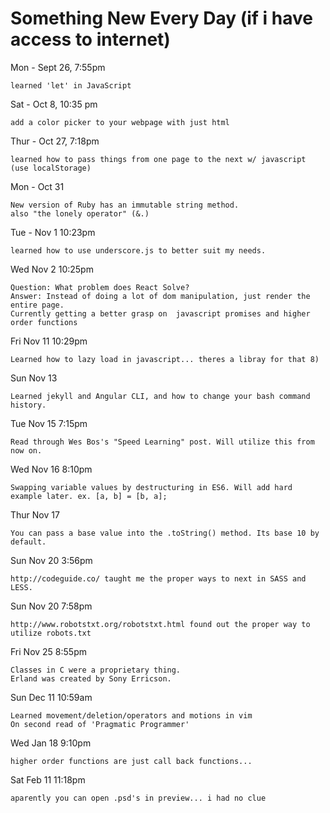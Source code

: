 # Something New Every Day (if i have access to internet)

Mon - Sept 26, 7:55pm   

    learned 'let' in JavaScript

Sat - Oct 8, 10:35 pm  

    add a color picker to your webpage with just html

Thur - Oct 27, 7:18pm  

    learned how to pass things from one page to the next w/ javascript (use localStorage)

Mon - Oct 31

    New version of Ruby has an immutable string method.
    also "the lonely operator" (&.)  

Tue - Nov 1 10:23pm  

    learned how to use underscore.js to better suit my needs.


Wed Nov 2 10:25pm  

    Question: What problem does React Solve?  
    Answer: Instead of doing a lot of dom manipulation, just render the entire page.  
    Currently getting a better grasp on  javascript promises and higher order functions

Fri Nov 11 10:29pm  

    Learned how to lazy load in javascript... theres a libray for that 8)

Sun Nov 13  

    Learned jekyll and Angular CLI, and how to change your bash command history.

Tue Nov 15  7:15pm

    Read through Wes Bos's "Speed Learning" post. Will utilize this from now on.

Wed Nov 16 8:10pm

    Swapping variable values by destructuring in ES6. Will add hard example later. ex. [a, b] = [b, a];

Thur Nov 17  

    You can pass a base value into the .toString() method. Its base 10 by default.

Sun Nov 20 3:56pm  

    http://codeguide.co/ taught me the proper ways to next in SASS and LESS.

Sun Nov 20 7:58pm  

    http://www.robotstxt.org/robotstxt.html found out the proper way to utilize robots.txt


Fri Nov 25 8:55pm  

    Classes in C were a proprietary thing.  
    Erland was created by Sony Erricson.

Sun Dec 11 10:59am  

	Learned movement/deletion/operators and motions in vim
	On second read of 'Pragmatic Programmer'

Wed Jan 18 9:10pm

    higher order functions are just call back functions...

Sat Feb 11 11:18pm

    aparently you can open .psd's in preview... i had no clue 
